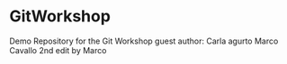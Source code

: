 # GitWorkshop
Demo Repository for the Git Workshop
guest author: Carla agurto
Marco Cavallo
2nd edit by Marco